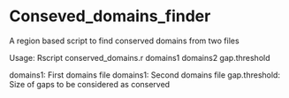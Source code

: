 # Conseved_domains_finder
A region based script to find conserved domains from two files

Usage:
Rscript conserved_domains.r domains1 domains2 gap.threshold

domains1: First domains file
domains1: Second domains file
gap.threshold: Size of gaps to be considered as conserved

